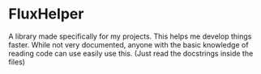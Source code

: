 # FluxHelper
A library made specifically for my projects. This helps me develop things faster.
While not very documented, anyone with the basic knowledge of reading code can use easily use this. (Just read the docstrings inside the files)

